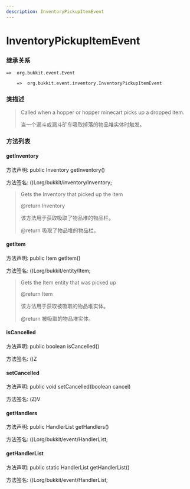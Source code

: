 ```yaml
---
description: InventoryPickupItemEvent
---
```


# InventoryPickupItemEvent

### 继承关系

    =>  org.bukkit.event.Event

        =>  org.bukkit.event.inventory.InventoryPickupItemEvent

### 类描述

> Called when a hopper or hopper minecart picks up a dropped item.
> 
> <p>
> 
> 当一个漏斗或漏斗矿车吸取掉落的物品堆实体时触发。

### 方法列表

#### getInventory

方法声明: public Inventory getInventory()

方法签名: ()Lorg/bukkit/inventory/Inventory;

> Gets the Inventory that picked up the item
> 
> @return Inventory
> 
> <p>
> 
> 该方法用于获取吸取了物品堆的物品栏。
> 
> @return 吸取了物品堆的物品栏。

#### getItem

方法声明: public Item getItem()

方法签名: ()Lorg/bukkit/entity/Item;

> Gets the Item entity that was picked up
> 
> @return Item
> 
> <p>
> 
> 该方法用于获取被吸取的物品堆实体。
> 
> @return 被吸取的物品堆实体。

#### isCancelled

方法声明: public boolean isCancelled()

方法签名: ()Z

#### setCancelled

方法声明: public void setCancelled(boolean cancel)

方法签名: (Z)V

#### getHandlers

方法声明: public HandlerList getHandlers()

方法签名: ()Lorg/bukkit/event/HandlerList;

#### getHandlerList

方法声明: public static HandlerList getHandlerList()

方法签名: ()Lorg/bukkit/event/HandlerList;